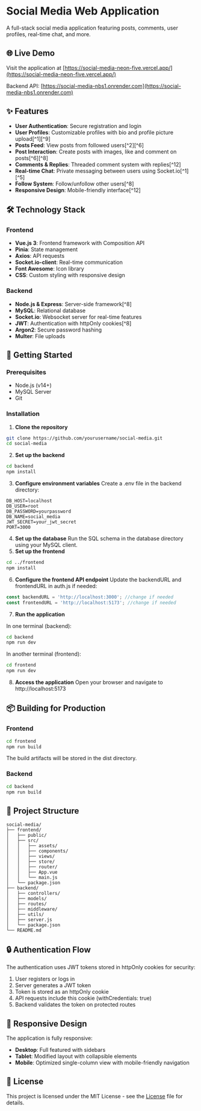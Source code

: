 # Social Media Web Application

A full-stack social media application featuring posts, comments, user profiles, real-time chat, and more.

## 🌐 Live Demo

Visit the application at [https://social-media-neon-five.vercel.app/](https://social-media-neon-five.vercel.app/)

Backend API: [https://social-media-nbs1.onrender.com](https://social-media-nbs1.onrender.com)

## ✨ Features

- **User Authentication**: Secure registration and login
- **User Profiles**: Customizable profiles with bio and profile picture upload[^1][^9]
- **Posts Feed**: View posts from followed users[^2][^6]
- **Post Interaction**: Create posts with images, like and comment on posts[^6][^8]
- **Comments \& Replies**: Threaded comment system with replies[^12]
- **Real-time Chat**: Private messaging between users using Socket.io[^1][^5]
- **Follow System**: Follow/unfollow other users[^8]
- **Responsive Design**: Mobile-friendly interface[^12]


## 🛠️ Technology Stack

### Frontend

- **Vue.js 3**: Frontend framework with Composition API
- **Pinia**: State management
- **Axios**: API requests
- **Socket.io-client**: Real-time communication
- **Font Awesome**: Icon library
- **CSS**: Custom styling with responsive design


### Backend

- **Node.js \& Express**: Server-side framework[^8]
- **MySQL**: Relational database
- **Socket.io**: Websocket server for real-time features
- **JWT**: Authentication with httpOnly cookies[^8]
- **Argon2**: Secure password hashing
- **Multer**: File uploads


## 🚀 Getting Started

### Prerequisites

- Node.js (v14+)
- MySQL Server
- Git


### Installation

1. **Clone the repository**

```bash
git clone https://github.com/yourusername/social-media.git
cd social-media
```

2. **Set up the backend**

```bash
cd backend
npm install
```

3. **Configure environment variables**
Create a .env file in the backend directory:

```
DB_HOST=localhost
DB_USER=root
DB_PASSWORD=yourpassword
DB_NAME=social_media
JWT_SECRET=your_jwt_secret
PORT=3000
```

4. **Set up the database**
Run the SQL schema in the database directory using your MySQL client.
5. **Set up the frontend**

```bash
cd ../frontend
npm install
```

6. **Configure the frontend API endpoint**
Update the backendURL and frontendURL in auth.js if needed:

```javascript
const backendURL = 'http://localhost:3000'; //change if needed
const frontendURL = 'http://localhost:5173'; //change if needed
```

7. **Run the application**

In one terminal (backend):

```bash
cd backend
npm run dev
```

In another terminal (frontend):

```bash
cd frontend
npm run dev
```

8. **Access the application**
Open your browser and navigate to http://localhost:5173

## 📦 Building for Production

### Frontend

```bash
cd frontend
npm run build
```

The build artifacts will be stored in the dist directory.

### Backend

```bash
cd backend
npm run build
```


## 🧪 Project Structure

```
social-media/
├── frontend/
│   ├── public/
│   ├── src/
│   │   ├── assets/
│   │   ├── components/
│   │   ├── views/
│   │   ├── store/
│   │   ├── router/
│   │   ├── App.vue
│   │   └── main.js
│   └── package.json
├── backend/
│   ├── controllers/
│   ├── models/
│   ├── routes/
│   ├── middleware/
│   ├── utils/
│   ├── server.js
│   └── package.json
└── README.md
```


## 🔒 Authentication Flow

The authentication uses JWT tokens stored in httpOnly cookies for security:

1. User registers or logs in
2. Server generates a JWT token
3. Token is stored as an httpOnly cookie
4. API requests include this cookie (withCredentials: true)
5. Backend validates the token on protected routes

## 📱 Responsive Design

The application is fully responsive:

- **Desktop**: Full featured with sidebars
- **Tablet**: Modified layout with collapsible elements
- **Mobile**: Optimized single-column view with mobile-friendly navigation


## 📝 License

This project is licensed under the MIT License - see the [License](LICENSE) file for details.
